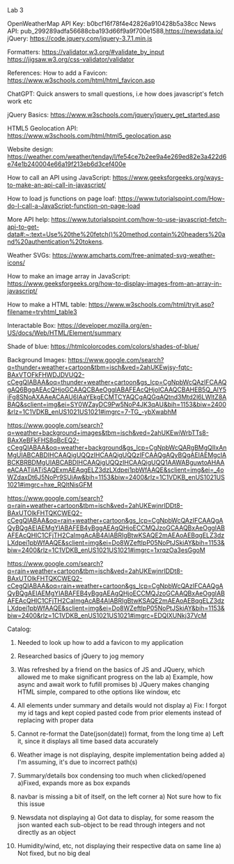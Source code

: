 Lab 3

OpenWeatherMap API Key: b0bcf16f78f4e42826a910428b5a38cc
News API: pub_299289adfa56688cba193d66f9a9f700e1588,https://newsdata.io/
jQuery: https://code.jquery.com/jquery-3.7.1.min.js

Formatters:
https://validator.w3.org/#validate_by_input
https://jigsaw.w3.org/css-validator/validator

References:
How to add a Favicon:
https://www.w3schools.com/html/html_favicon.asp

ChatGPT:
Quick answers to small questions, i.e how does javascript's fetch work etc

jQuery Basics:
https://www.w3schools.com/jquery/jquery_get_started.asp

HTML5 Geolocation API:
https://www.w3schools.com/html/html5_geolocation.asp

Website design:
https://weather.com/weather/tenday/l/fe54ce7b2ee9a4e269ed82e3a422d6e74e1b240004e66a19f213eb6d3cef400e

How to call an API using JavaScript:
https://www.geeksforgeeks.org/ways-to-make-an-api-call-in-javascript/

How to load js functions on page loaf:
https://www.tutorialspoint.com/How-do-I-call-a-JavaScript-function-on-page-load

More API help:
https://www.tutorialspoint.com/how-to-use-javascript-fetch-api-to-get-data#:~:text=Use%20the%20fetch()%20method,contain%20headers%20and%20authentication%20tokens.

Weather SVGs:
https://www.amcharts.com/free-animated-svg-weather-icons/

How to make an image array in JavaScript:
https://www.geeksforgeeks.org/how-to-display-images-from-an-array-in-javascript/

How to make a HTML table:
https://www.w3schools.com/html/tryit.asp?filename=tryhtml_table3

Interactable Box:
https://developer.mozilla.org/en-US/docs/Web/HTML/Element/summary

Shade of blue:
https://htmlcolorcodes.com/colors/shades-of-blue/

Background Images:
https://www.google.com/search?q=thunder+weather+cartoon&tbm=isch&ved=2ahUKEwjsy-fqtc-BAxVTOFkFHWDJDVUQ2-cCegQIABAA&oq=thunder+weather+cartoon&gs_lcp=CgNpbWcQAzIFCAAQgAQ6BggAEAcQHjoGCAAQCBAeOggIABAFEAcQHjoICAAQCBAHEB5Q_AlY5iFg8SNoAXAAeACAAU6IAaYEkgECMTCYAQCgAQGqAQtnd3Mtd2l6LWltZ8ABAQ&sclient=img&ei=SY0WZayDC9Pw5NoP4JK3qAU&bih=1153&biw=2400&rlz=1C1VDKB_enUS1021US1021#imgrc=7-TG_-ybXwabhM

https://www.google.com/search?q=weather+background+images&tbm=isch&ved=2ahUKEwiWrbTTs8-BAxXeBFkFHS8qBcEQ2-cCegQIABAA&oq=weather+background&gs_lcp=CgNpbWcQARgBMgQIIxAnMgUIABCABDIHCAAQigUQQzIHCAAQigUQQzIFCAAQgAQyBQgAEIAEMgcIABCKBRBDMgUIABCABDIHCAAQigUQQzIHCAAQigUQQ1AAWABguwtoAHAAeACAATiIATiSAQExmAEAqgELZ3dzLXdpei1pbWfAAQE&sclient=img&ei=_4oWZdaxDt6J5NoPr9SUiAw&bih=1153&biw=2400&rlz=1C1VDKB_enUS1021US1021#imgrc=hxe_RQltNisGFM

https://www.google.com/search?q=rain+weather+cartoon&tbm=isch&ved=2ahUKEwjnrIDDt8-BAxUTOlkFHTQKCWEQ2-cCegQIABAA&oq=rain+weather+cartoon&gs_lcp=CgNpbWcQAzIFCAAQgAQyBQgAEIAEMgYIABAFEB4yBggAEAgQHjoECCMQJzoGCAAQBxAeOggIABAFEAcQHlC1CFjTH2CaImgAcAB4AIABRIgBtwKSAQE2mAEAoAEBqgELZ3dzLXdpei1pbWfAAQE&sclient=img&ei=Do8WZeftIpP05NoPtJSkiAY&bih=1153&biw=2400&rlz=1C1VDKB_enUS1021US1021#imgrc=1xrqzOa3esGgoM

https://www.google.com/search?q=rain+weather+cartoon&tbm=isch&ved=2ahUKEwjnrIDDt8-BAxUTOlkFHTQKCWEQ2-cCegQIABAA&oq=rain+weather+cartoon&gs_lcp=CgNpbWcQAzIFCAAQgAQyBQgAEIAEMgYIABAFEB4yBggAEAgQHjoECCMQJzoGCAAQBxAeOggIABAFEAcQHlC1CFjTH2CaImgAcAB4AIABRIgBtwKSAQE2mAEAoAEBqgELZ3dzLXdpei1pbWfAAQE&sclient=img&ei=Do8WZeftIpP05NoPtJSkiAY&bih=1153&biw=2400&rlz=1C1VDKB_enUS1021US1021#imgrc=EDQIXUNkj37VcM

Catalog:

1. Needed to look up how to add a favicon to my application

2. Researched basics of jQuery to jog memory

3. Was refreshed by a friend on the basics of JS and JQuery, which allowed me to make significant progress on the lab
   a) Example, how async and await work to fufill promises
   b) JQuery makes changing HTML simple, compared to othe options like window, etc

4. All elements under summary and details would not display
   a) Fix: I forgot my id tags and kept copied pasted code from prior elements instead of replacing with proper data

5. Cannot re-format the Date(json(date)) format, from the long time
   a) Left it, since it displays all time based data accurately

6. Weather image is not displaying, despite implementation being added
   a) I'm assuming, it's due to incorrect path(s)

7. Summary/details box condensing too much when clicked/opened
   a)Fixed, expands more as box expands

8. navbar is missing a bit of itself, on the left corner
   a) Not sure how to fix this issue

9. Newsdata not displaying
   a) Got data to display, for some reasom the json wanted each sub-object to be read through integers and not directly as an object

10. Humidity/wind, etc, not displaying their respective data on same line
    a) Not fixed, but no big deal
